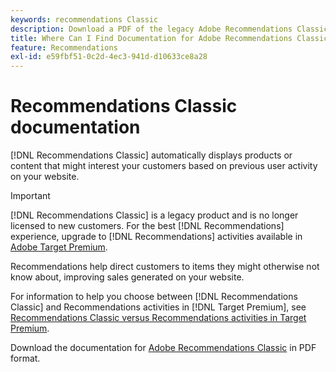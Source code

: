 ```yaml
---
keywords: recommendations Classic
description: Download a PDF of the legacy Adobe Recommendations Classic documentation.
title: Where Can I Find Documentation for Adobe Recommendations Classic?
feature: Recommendations
exl-id: e59fbf51-0c2d-4ec3-941d-d10633ce8a28
---
```

# Recommendations Classic documentation

[!DNL Recommendations Classic] automatically displays products or content that might interest your customers based on previous user activity on your website.

>[!IMPORTANT]
>
>[!DNL Recommendations Classic] is a legacy product and is no longer licensed to new customers. For the best [!DNL Recommendations] experience, upgrade to [!DNL Recommendations] activities available in [Adobe Target Premium](/help/c-intro/intro.md).

Recommendations help direct customers to items they might otherwise not know about, improving sales generated on your website.

For information to help you choose between [!DNL Recommendations Classic] and Recommendations activities in [!DNL Target Premium], see [Recommendations Classic versus Recommendations activities in Target Premium](/help/c-recommendations/c-recommendations-faq/recommendations-classic-versus-recommendations-activities-target-premium.md).

Download the documentation for [Adobe Recommendations Classic](/help/assets/adobe-recommendations-classic.pdf) in PDF format.
